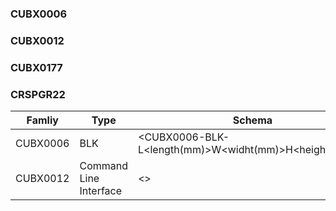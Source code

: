 ### CUBX0006

### CUBX0012

### CUBX0177

### CRSPGR22


| Famliy               | Type                                  | Schema |
| --------------------- | ------------------------------------ | --------- |
| CUBX0006              | BLK   | <CUBX0006-BLK-L<length(mm)>W<widht(mm)>H<height(mm)>> |
| CUBX0012              | Command Line Interface               | <> |
